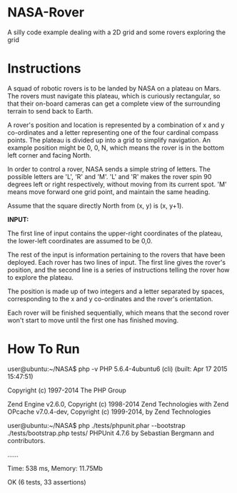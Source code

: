 # NASA-Rover
A silly code example dealing with a 2D grid and some rovers exploring the grid


# Instructions
A squad of robotic rovers is to be landed by NASA on a plateau on Mars. The rovers 
must navigate this plateau, which is curiously rectangular, so that their on-board cameras 
can get a complete view of the surrounding terrain to send back to Earth.

A rover's position and location is represented by a combination of x and y co-ordinates 
and a letter representing one of the four cardinal compass points. The plateau is divided 
up into a grid to simplify navigation. An example position might be 0, 0, N, which means 
the rover is in the bottom left corner and facing North.

In order to control a rover, NASA sends a simple string of letters. The possible letters are 
'L', 'R' and 'M'. 'L' and 'R' makes the rover spin 90 degrees left or right respectively, 
without moving from its current spot. 'M' means move forward one grid point, and 
maintain the same heading.

Assume that the square directly North from (x, y) is (x, y+1).

<strong>INPUT:</strong>

The first line of input contains the upper-right coordinates of the plateau, the lower-left 
coordinates are assumed to be 0,0.

The rest of the input is information pertaining to the rovers that have been deployed. Each 
rover has two lines of input. The first line gives the rover's position, and the second line is 
a series of instructions telling the rover how to explore the plateau.

The position is made up of two integers and a letter separated by spaces, corresponding to 
the x and y co-ordinates and the rover's orientation.

Each rover will be finished sequentially, which means that the second rover won't start to 
move until the first one has finished moving.

# How To Run
user@ubuntu:~/NASA$ php -v
PHP 5.6.4-4ubuntu6 (cli) (built: Apr 17 2015 15:47:51)

Copyright (c) 1997-2014 The PHP Group

Zend Engine v2.6.0, Copyright (c) 1998-2014 Zend Technologies
    with Zend OPcache v7.0.4-dev, Copyright (c) 1999-2014, by Zend Technologies


user@ubuntu:~/NASA$ php ./tests/phpunit.phar --bootstrap ./tests/bootstrap.php tests/
PHPUnit 4.7.6 by Sebastian Bergmann and contributors.

......

Time: 538 ms, Memory: 11.75Mb

OK (6 tests, 33 assertions)
